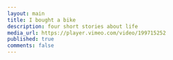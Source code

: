 ```yaml
---
layout: main
title: I bought a bike
description: four short stories about life
media_url: https://player.vimeo.com/video/199715252
published: true
comments: false
---
```

